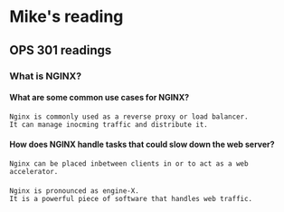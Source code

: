 # Mike's reading

## OPS 301 readings

### What is NGINX?

#### What are some common use cases for NGINX?

    Nginx is commonly used as a reverse proxy or load balancer. 
    It can manage inocming traffic and distribute it.

#### How does NGINX handle tasks that could slow down the web server?
    Nginx can be placed inbetween clients in or to act as a web accelerator.

####
    Nginx is pronounced as engine-X. 
    It is a powerful piece of software that handles web traffic.
